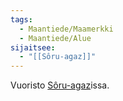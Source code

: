 ```yaml
---
tags:
  - Maantiede/Maamerkki
  - Maantiede/Alue
sijaitsee:
  - "[[Sôru-agaz]]"
---
```

Vuoristo [Sôru-agaz](Sôru-agaz.md)issa.